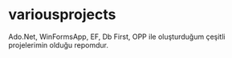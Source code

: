 # variousprojects
Ado.Net, WinFormsApp, EF, Db First, OPP ile oluşturduğum çeşitli projelerimin olduğu repomdur.
